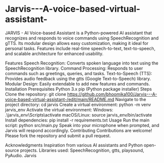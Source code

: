 # Jarvis---A-voice-based-virtual-assistant-
 JARVIS - AI Voice-based Assistant is a Python-powered AI assistant that recognizes and responds to voice commands using SpeechRecognition and gTTS. Its modular design allows easy customization, making it ideal for personal tasks. Features include real-time speech-to-text, text-to-speech, and scalable architecture for enhanced usability.

Features
Speech Recognition: Converts spoken language into text using the SpeechRecognition library.
Command Processing: Responds to user commands such as greetings, queries, and tasks.
Text-to-Speech (TTS): Provides audio feedback using the gtts (Google Text-to-Speech) library.
Modular Design: Easily extendable to add new features and commands.
Installation
Prerequisites
Python 3.x
pip (Python package installer)
Steps
Clone the repository:
git clone https://github.com/bhoomika100/Jarvis---A-voice-based-virtual-assistant-/edit/main/README.md
Navigate to the project directory:
cd jarvis
Create a virtual environment:
python -m venv jarvis_env
Activate the virtual environment:
Windows: .\jarvis_env\Scripts\activate
macOS/Linux: source jarvis_env/bin/activate
Install dependencies:
pip install -r requirements.txt
Usage
Run the main script:
python src/main.py
Speak into your microphone when prompted, and Jarvis will respond accordingly.
Contributing
Contributions are welcome! Please fork the repository and submit a pull request.

Acknowledgments
Inspiration from various AI assistants and Python open-source projects.
Libraries used: SpeechRecognition, gtts, playsound, PyAudio. Jarvis

